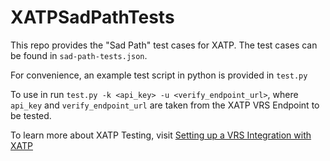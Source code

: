 # XATPSadPathTests

This repo provides the "Sad Path" test cases for XATP. The test cases can be found in `sad-path-tests.json`.

For convenience, an example test script in python is provided in `test.py`

To use in run `test.py -k <api_key> -u <verify_endpoint_url>`, where `api_key` and `verify_endpoint_url` are taken from the XATP VRS Endpoint to be tested.

To learn more about XATP Testing, visit [Setting up a VRS Integration with XATP
](https://ledgerdomain.stoplight.io/docs/digital-wallet-provider-openapi-specification/7xtuaz5md5yjz-setting-up-a-vrs-integration-with-xatp)